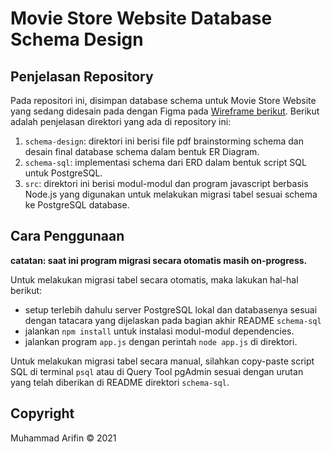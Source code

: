 # Movie Store Website Database Schema Design

## Penjelasan Repository

Pada repositori ini, disimpan database schema untuk Movie Store Website yang sedang didesain pada dengan Figma pada [Wireframe berikut](https://www.figma.com/file/bTfNSWux0iKoR9TjtgqUl8/Movie-Store-Website?node-id=0%3A1). Berikut adalah penjelasan direktori yang ada di repository ini:

1. `schema-design`: direktori ini berisi file pdf brainstorming schema dan desain final database schema dalam bentuk ER Diagram.
2. `schema-sql`: implementasi schema dari ERD dalam bentuk script SQL untuk PostgreSQL.
3. `src`: direktori ini berisi modul-modul dan program javascript berbasis Node.js yang digunakan untuk melakukan migrasi tabel sesuai schema ke PostgreSQL database.

## Cara Penggunaan
**catatan: saat ini program migrasi secara otomatis masih on-progress.**

Untuk melakukan migrasi tabel secara otomatis, maka lakukan hal-hal berikut:

- setup terlebih dahulu server PostgreSQL lokal dan databasenya sesuai dengan tatacara yang dijelaskan pada bagian akhir README `schema-sql`
- jalankan `npm install` untuk instalasi modul-modul dependencies. 
- jalankan program `app.js` dengan perintah `node app.js` di direktori.

Untuk melakukan migrasi tabel secara manual, silahkan copy-paste script SQL di terminal `psql` atau di Query Tool pgAdmin sesuai dengan urutan yang telah diberikan di README direktori `schema-sql`.

## Copyright

Muhammad Arifin &copy; 2021
